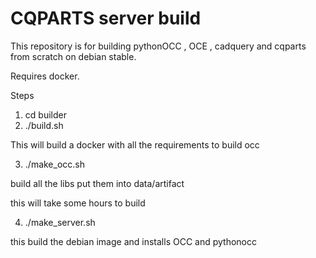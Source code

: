 # CQPARTS server build

This repository is for building pythonOCC , OCE , cadquery and cqparts from scratch on debian stable.

Requires docker.

Steps 

1. cd builder 
2. ./build.sh 

This will build a docker with all the requirements to build occ


3. ./make_occ.sh

build all the libs put them into data/artifact

this will take some hours to build

4. ./make_server.sh

this build the debian image and installs OCC and pythonocc 
